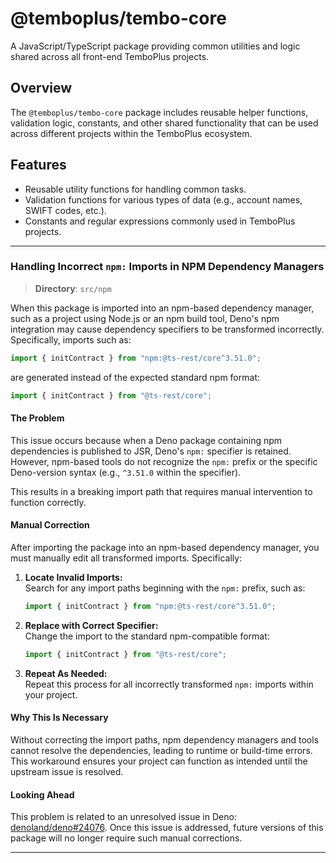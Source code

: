 # @temboplus/tembo-core

A JavaScript/TypeScript package providing common utilities and logic shared across all front-end TemboPlus projects.

## Overview

The `@temboplus/tembo-core` package includes reusable helper functions, validation logic, constants, and other shared functionality that can be used across different projects within the TemboPlus ecosystem.

## Features

- Reusable utility functions for handling common tasks.
- Validation functions for various types of data (e.g., account names, SWIFT codes, etc.).
- Constants and regular expressions commonly used in TemboPlus projects.

---

### Handling Incorrect `npm:` Imports in NPM Dependency Managers

> **Directory**: `src/npm`

When this package is imported into an npm-based dependency manager, such as a project using Node.js or an npm build tool, Deno's npm integration may cause dependency specifiers to be transformed incorrectly. Specifically, imports such as:  

```typescript
import { initContract } from "npm:@ts-rest/core^3.51.0";
```

are generated instead of the expected standard npm format:  

```typescript
import { initContract } from "@ts-rest/core";
```

#### The Problem

This issue occurs because when a Deno package containing npm dependencies is published to JSR, Deno's `npm:` specifier is retained. However, npm-based tools do not recognize the `npm:` prefix or the specific Deno-version syntax (e.g., `^3.51.0` within the specifier).

This results in a breaking import path that requires manual intervention to function correctly.

#### Manual Correction

After importing the package into an npm-based dependency manager, you must manually edit all transformed imports. Specifically:

1. **Locate Invalid Imports:**  
   Search for any import paths beginning with the `npm:` prefix, such as:  
   ```typescript
   import { initContract } from "npm:@ts-rest/core^3.51.0";
   ```

2. **Replace with Correct Specifier:**  
   Change the import to the standard npm-compatible format:
   ```typescript
   import { initContract } from "@ts-rest/core";
   ```

3. **Repeat As Needed:**  
   Repeat this process for all incorrectly transformed `npm:` imports within your project.

#### Why This Is Necessary

Without correcting the import paths, npm dependency managers and tools cannot resolve the dependencies, leading to runtime or build-time errors. This workaround ensures your project can function as intended until the upstream issue is resolved.

#### Looking Ahead

This problem is related to an unresolved issue in Deno: [denoland/deno#24076](https://github.com/denoland/deno/issues/24076). Once this issue is addressed, future versions of this package will no longer require such manual corrections.

---
